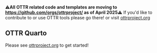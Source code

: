 :warning:**All OTTR related code and templates are moving to https://github.com/orgs/ottrproject/ as of April 2025:warning:**
If you'd like to contribute to or use OTTR tools please go there! or visit [ottrproject.org](https://www.ottrproject.org/)

## OTTR Quarto 

Please see [ottrproject.org](https://www.ottrproject.org/) to get started!
